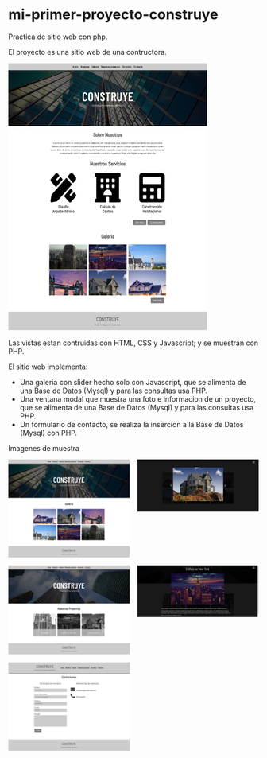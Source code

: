 # mi-primer-proyecto-construye
Practica de sitio web con php.

El proyecto es una sitio web de una contructora.

<img src="https://raw.githubusercontent.com/yaakov04/mi-primer-proyecto-construye/master/imagenes_muestra/image823.png" width="400">

Las vistas estan contruidas con HTML, CSS y Javascript; y se muestran con PHP.

El sitio web implementa:
+ Una galeria con slider hecho solo con Javascript, que se alimenta de una Base de Datos (Mysql) y para las consultas usa PHP.
+ Una ventana modal que muestra una foto e informacion de un proyecto, que se alimenta de una Base de Datos (Mysql) y para las consultas usa PHP. 
+ Un formulario de contacto, se realiza la insercion a la Base de Datos (Mysql) con PHP.

Imagenes de muestra
<div style="
  display:grid;
  grid-template-columns: repeat(2, 1fr);
  gap: 1rem;
  ">
  <img src="https://raw.githubusercontent.com/yaakov04/mi-primer-proyecto-construye/master/imagenes_muestra/image1385.png" width="400">
  <img src="https://raw.githubusercontent.com/yaakov04/mi-primer-proyecto-construye/master/imagenes_muestra/image1947.png" width="400">
  <img src="https://raw.githubusercontent.com/yaakov04/mi-primer-proyecto-construye/master/imagenes_muestra/image2509.png" width="400">
  <img src="https://raw.githubusercontent.com/yaakov04/mi-primer-proyecto-construye/master/imagenes_muestra/image3071.png" width="400">
  <img src="https://raw.githubusercontent.com/yaakov04/mi-primer-proyecto-construye/master/imagenes_muestra/image4195.png" width="400">
<div>
